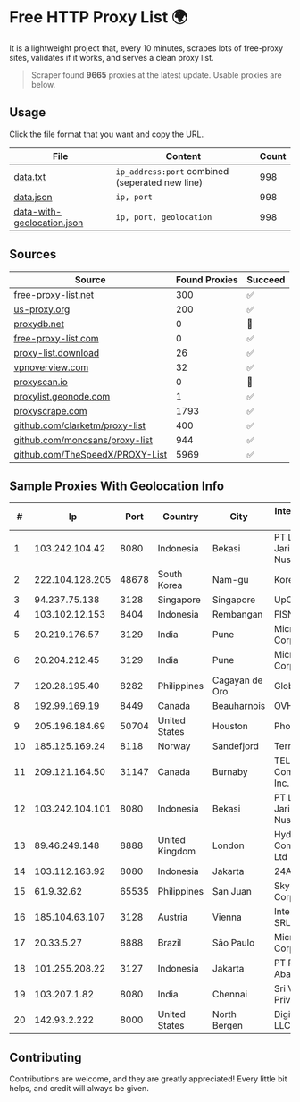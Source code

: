 
# Free HTTP Proxy List 🌍

It is a lightweight project that, every 10 minutes, scrapes lots of free-proxy sites, validates if it works, and serves a clean proxy list.


> Scraper found **9665** proxies at the latest update. Usable proxies are below.

## Usage

Click the file format that you want and copy the URL.


|File|Content|Count|
|----|-------|-----|
|[data.txt](https://raw.githubusercontent.com/themiralay/Proxy-List-World/master/data.txt)|`ip_address:port` combined (seperated new line)|998|
|[data.json](https://raw.githubusercontent.com/themiralay/Proxy-List-World/master/data.json)|`ip, port`|998|
|[data-with-geolocation.json](https://raw.githubusercontent.com/themiralay/Proxy-List-World/master/data-with-geolocation.json)|`ip, port, geolocation`|998|

## Sources

|Source|Found Proxies|Succeed|
|------|-------------|-------|
|[free-proxy-list.net](https://free-proxy-list.net)|300|✅|
|[us-proxy.org](https://www.us-proxy.org)|200|✅|
|[proxydb.net](http://proxydb.net)|0|🚫|
|[free-proxy-list.com](https://free-proxy-list.com/?page=&port=&type%5B%5D=http&type%5B%5D=https&up_time=0&search=Search)|0|✅|
|[proxy-list.download](https://www.proxy-list.download/HTTP)|26|✅|
|[vpnoverview.com](https://vpnoverview.com/privacy/anonymous-browsing/free-proxy-servers)|32|✅|
|[proxyscan.io](https://www.proxyscan.io)|0|🚫|
|[proxylist.geonode.com](https://proxylist.geonode.com/api/proxy-list?limit=300&page=1&sort_by=lastChecked&sort_type=desc&protocols=http,https)|1|✅|
|[proxyscrape.com](https://api.proxyscrape.com/v2/?request=displayproxies&protocol=http&timeout=10000&country=all&ssl=all&anonymity=all)|1793|✅|
|[github.com/clarketm/proxy-list](https://raw.githubusercontent.com/clarketm/proxy-list/master/proxy-list-raw.txt)|400|✅|
|[github.com/monosans/proxy-list](https://raw.githubusercontent.com/monosans/proxy-list/main/proxies/http.txt)|944|✅|
|[github.com/TheSpeedX/PROXY-List](https://raw.githubusercontent.com/TheSpeedX/PROXY-List/master/http.txt)|5969|✅|


## Sample Proxies With Geolocation Info

|#|Ip|Port|Country|City|Internet Service Provider|
|-|--|----|-------|----|-------------------------|
|1|103.242.104.42|8080|Indonesia|Bekasi|PT Lintas Jaringan Nusantara|
|2|222.104.128.205|48678|South Korea|Nam-gu|Korea Telecom|
|3|94.237.75.138|3128|Singapore|Singapore|UpCloud Ltd|
|4|103.102.12.153|8404|Indonesia|Rembangan|FISNET|
|5|20.219.176.57|3129|India|Pune|Microsoft Corporation|
|6|20.204.212.45|3129|India|Pune|Microsoft Corporation|
|7|120.28.195.40|8282|Philippines|Cagayan de Oro|Globe Telecom|
|8|192.99.169.19|8449|Canada|Beauharnois|OVH SAS|
|9|205.196.184.69|50704|United States|Houston|Phonoscope|
|10|185.125.169.24|8118|Norway|Sandefjord|TerraHost AS|
|11|209.121.164.50|31147|Canada|Burnaby|TELUS Communications Inc.|
|12|103.242.104.101|8080|Indonesia|Bekasi|PT Lintas Jaringan Nusantara|
|13|89.46.249.148|8888|United Kingdom|London|Hydra Communications Ltd|
|14|103.112.163.92|8080|Indonesia|Jakarta|24AS|
|15|61.9.32.62|65535|Philippines|San Juan|Sky Cable Corporation|
|16|185.104.63.107|3128|Austria|Vienna|Interkvm Host SRL|
|17|20.33.5.27|8888|Brazil|São Paulo|Microsoft Corporation|
|18|101.255.208.22|3127|Indonesia|Jakarta|PT Remala Abadi|
|19|103.207.1.82|8080|India|Chennai|Sri Vari Network Private Limited|
|20|142.93.2.222|8000|United States|North Bergen|DigitalOcean, LLC|



## Contributing

Contributions are welcome, and they are greatly appreciated! Every
little bit helps, and credit will always be given.

